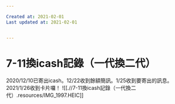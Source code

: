 ```yaml
---

Created at: 2021-02-01
Last updated at: 2021-02-01


---
```


# 7-11換icash記錄（一代換二代）


2020/12/10已寄出icash。12/22收到餘額簡訊。1/25收到要寄出的訊息。2021/1/26收到卡片囉！
![[.//7-11換icash記錄（一代換二代）.resources/IMG_1997.HEIC]]

